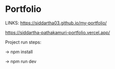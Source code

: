 # Portfolio

LINKS:
https://siddartha03.github.io/my-portfolio/

https://siddartha-pathakamuri-portfolio.vercel.app/

Project run steps:

-> npm install

-> npm run dev
